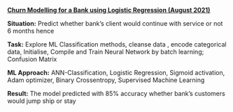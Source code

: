 [**Churn Modelling for a Bank using Logistic Regression	(August 2021)**](https://github.com/BearsOnMars/Deep_Learning/blob/main/ANN/Classification/ANN_for_Classification.ipynb)


 **Situation:**
     Predict whether bank’s client would continue with service or not 6 months hence

 **Task:**
    Explore ML Classification methods, cleanse data , encode categorical data, Initialise, Compile and Train Neural Network by batch learning; Confusion Matrix

**ML Approach:**
ANN-Classification, Logistic Regression, Sigmoid activation, Adam optimizer, Binary Crossentropy, Supervised Machine Learning

**Result:**
The model predicted with 85% accuracy whether bank’s customers would jump ship or stay
